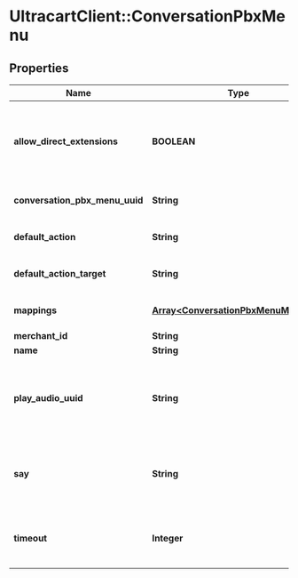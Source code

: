# UltracartClient::ConversationPbxMenu

## Properties
Name | Type | Description | Notes
------------ | ------------- | ------------- | -------------
**allow_direct_extensions** | **BOOLEAN** | If true, the customer is allowed to input direct extensions within this menu | [optional] 
**conversation_pbx_menu_uuid** | **String** | Conversation Pbx Menu UUID | [optional] 
**default_action** | **String** | The default action for this menu | [optional] 
**default_action_target** | **String** | The default action target for this menu | [optional] 
**mappings** | [**Array&lt;ConversationPbxMenuMapping&gt;**](ConversationPbxMenuMapping.md) | Action mappings for this menu | [optional] 
**merchant_id** | **String** | Merchant Id | [optional] 
**name** | **String** | Menu name | [optional] 
**play_audio_uuid** | **String** | An optional audio clip that plays when a customer enters this menu | [optional] 
**say** | **String** | An optional saying that plays when a customer enters this menu | [optional] 
**timeout** | **Integer** | The idle seconds before this menu times out | [optional] 


